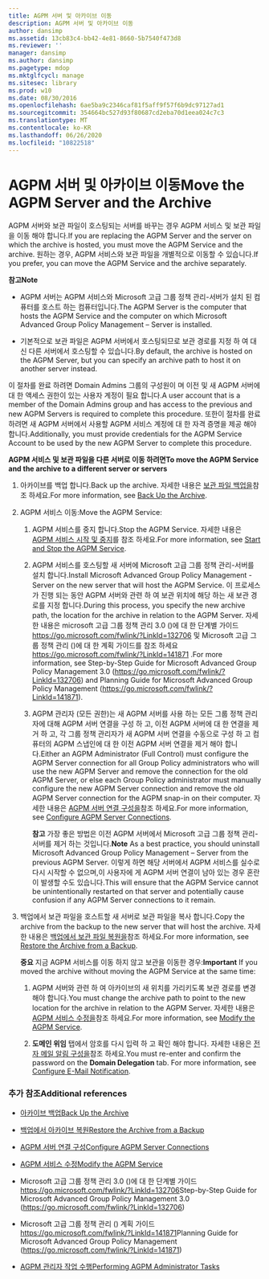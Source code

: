 ```yaml
---
title: AGPM 서버 및 아카이브 이동
description: AGPM 서버 및 아카이브 이동
author: dansimp
ms.assetid: 13cb83c4-bb42-4e81-8660-5b7540f473d8
ms.reviewer: ''
manager: dansimp
ms.author: dansimp
ms.pagetype: mdop
ms.mktglfcycl: manage
ms.sitesec: library
ms.prod: w10
ms.date: 08/30/2016
ms.openlocfilehash: 6ae5ba9c2346caf81f5aff9f57f6b9dc97127ad1
ms.sourcegitcommit: 354664bc527d93f80687cd2eba70d1eea024c7c3
ms.translationtype: MT
ms.contentlocale: ko-KR
ms.lasthandoff: 06/26/2020
ms.locfileid: "10822518"
---
```

# <span data-ttu-id="b0240-103">AGPM 서버 및 아카이브 이동</span><span class="sxs-lookup"><span data-stu-id="b0240-103">Move the AGPM Server and the Archive</span></span>


<span data-ttu-id="b0240-104">AGPM 서버와 보관 파일이 호스팅되는 서버를 바꾸는 경우 AGPM 서비스 및 보관 파일을 이동 해야 합니다.</span><span class="sxs-lookup"><span data-stu-id="b0240-104">If you are replacing the AGPM Server and the server on which the archive is hosted, you must move the AGPM Service and the archive.</span></span> <span data-ttu-id="b0240-105">원하는 경우, AGPM 서비스와 보관 파일을 개별적으로 이동할 수 있습니다.</span><span class="sxs-lookup"><span data-stu-id="b0240-105">If you prefer, you can move the AGPM Service and the archive separately.</span></span>

**<span data-ttu-id="b0240-106">참고</span><span class="sxs-lookup"><span data-stu-id="b0240-106">Note</span></span>**  
-   <span data-ttu-id="b0240-107">AGPM 서버는 AGPM 서비스와 Microsoft 고급 그룹 정책 관리-서버가 설치 된 컴퓨터를 호스트 하는 컴퓨터입니다.</span><span class="sxs-lookup"><span data-stu-id="b0240-107">The AGPM Server is the computer that hosts the AGPM Service and the computer on which Microsoft Advanced Group Policy Management – Server is installed.</span></span>

-   <span data-ttu-id="b0240-108">기본적으로 보관 파일은 AGPM 서버에서 호스팅되므로 보관 경로를 지정 하 여 대신 다른 서버에서 호스팅할 수 있습니다.</span><span class="sxs-lookup"><span data-stu-id="b0240-108">By default, the archive is hosted on the AGPM Server, but you can specify an archive path to host it on another server instead.</span></span>

 

<span data-ttu-id="b0240-109">이 절차를 완료 하려면 Domain Admins 그룹의 구성원이 며 이전 및 새 AGPM 서버에 대 한 액세스 권한이 있는 사용자 계정이 필요 합니다.</span><span class="sxs-lookup"><span data-stu-id="b0240-109">A user account that is a member of the Domain Admins group and has access to the previous and new AGPM Servers is required to complete this procedure.</span></span> <span data-ttu-id="b0240-110">또한이 절차를 완료 하려면 새 AGPM 서버에서 사용할 AGPM 서비스 계정에 대 한 자격 증명을 제공 해야 합니다.</span><span class="sxs-lookup"><span data-stu-id="b0240-110">Additionally, you must provide credentials for the AGPM Service Account to be used by the new AGPM Server to complete this procedure.</span></span>

**<span data-ttu-id="b0240-111">AGPM 서비스 및 보관 파일을 다른 서버로 이동 하려면</span><span class="sxs-lookup"><span data-stu-id="b0240-111">To move the AGPM Service and the archive to a different server or servers</span></span>**

1.  <span data-ttu-id="b0240-112">아카이브를 백업 합니다.</span><span class="sxs-lookup"><span data-stu-id="b0240-112">Back up the archive.</span></span> <span data-ttu-id="b0240-113">자세한 내용은 [보관 파일 백업을](back-up-the-archive.md)참조 하세요.</span><span class="sxs-lookup"><span data-stu-id="b0240-113">For more information, see [Back Up the Archive](back-up-the-archive.md).</span></span>

2.  <span data-ttu-id="b0240-114">AGPM 서비스 이동:</span><span class="sxs-lookup"><span data-stu-id="b0240-114">Move the AGPM Service:</span></span>

    1.  <span data-ttu-id="b0240-115">AGPM 서비스를 중지 합니다.</span><span class="sxs-lookup"><span data-stu-id="b0240-115">Stop the AGPM Service.</span></span> <span data-ttu-id="b0240-116">자세한 내용은 [AGPM 서비스 시작 및 중지](start-and-stop-the-agpm-service-agpm30ops.md)를 참조 하세요.</span><span class="sxs-lookup"><span data-stu-id="b0240-116">For more information, see [Start and Stop the AGPM Service](start-and-stop-the-agpm-service-agpm30ops.md).</span></span>

    2.  <span data-ttu-id="b0240-117">AGPM 서비스를 호스팅할 새 서버에 Microsoft 고급 그룹 정책 관리-서버를 설치 합니다.</span><span class="sxs-lookup"><span data-stu-id="b0240-117">Install Microsoft Advanced Group Policy Management - Server on the new server that will host the AGPM Service.</span></span> <span data-ttu-id="b0240-118">이 프로세스가 진행 되는 동안 AGPM 서버와 관련 하 여 보관 위치에 해당 하는 새 보관 경로를 지정 합니다.</span><span class="sxs-lookup"><span data-stu-id="b0240-118">During this process, you specify the new archive path, the location for the archive in relation to the AGPM Server.</span></span> <span data-ttu-id="b0240-119">자세한 내용은 microsoft 고급 그룹 정책 관리 3.0 ()에 대 한 단계별 가이드 <https://go.microsoft.com/fwlink/?LinkId=132706> 및 Microsoft 고급 그룹 정책 관리 ()에 대 한 계획 가이드를 참조 하세요 <https://go.microsoft.com/fwlink/?LinkId=141871> .</span><span class="sxs-lookup"><span data-stu-id="b0240-119">For more information, see Step-by-Step Guide for Microsoft Advanced Group Policy Management 3.0 (<https://go.microsoft.com/fwlink/?LinkId=132706>) and Planning Guide for Microsoft Advanced Group Policy Management (<https://go.microsoft.com/fwlink/?LinkId=141871>).</span></span>

    3.  <span data-ttu-id="b0240-120">AGPM 관리자 (모든 권한)는 새 AGPM 서버를 사용 하는 모든 그룹 정책 관리자에 대해 AGPM 서버 연결을 구성 하 고, 이전 AGPM 서버에 대 한 연결을 제거 하 고, 각 그룹 정책 관리자가 새 AGPM 서버 연결을 수동으로 구성 하 고 컴퓨터의 AGPM 스냅인에 대 한 이전 AGPM 서버 연결을 제거 해야 합니다.</span><span class="sxs-lookup"><span data-stu-id="b0240-120">Either an AGPM Administrator (Full Control) must configure the AGPM Server connection for all Group Policy administrators who will use the new AGPM Server and remove the connection for the old AGPM Server, or else each Group Policy administrator must manually configure the new AGPM Server connection and remove the old AGPM Server connection for the AGPM snap-in on their computer.</span></span> <span data-ttu-id="b0240-121">자세한 내용은 [AGPM 서버 연결 구성을](configure-agpm-server-connections-agpm30ops.md)참조 하세요.</span><span class="sxs-lookup"><span data-stu-id="b0240-121">For more information, see [Configure AGPM Server Connections](configure-agpm-server-connections-agpm30ops.md).</span></span>

        <span data-ttu-id="b0240-122">**참고**  가장 좋은 방법은 이전 AGPM 서버에서 Microsoft 고급 그룹 정책 관리-서버를 제거 하는 것입니다.</span><span class="sxs-lookup"><span data-stu-id="b0240-122">**Note** As a best practice, you should uninstall Microsoft Advanced Group Policy Management – Server from the previous AGPM Server.</span></span> <span data-ttu-id="b0240-123">이렇게 하면 해당 서버에서 AGPM 서비스를 실수로 다시 시작할 수 없으며,이 사용자에 게 AGPM 서버 연결이 남아 있는 경우 혼란이 발생할 수도 있습니다.</span><span class="sxs-lookup"><span data-stu-id="b0240-123">This will ensure that the AGPM Service cannot be unintentionally restarted on that server and potentially cause confusion if any AGPM Server connections to it remain.</span></span>

         

3.  <span data-ttu-id="b0240-124">백업에서 보관 파일을 호스트할 새 서버로 보관 파일을 복사 합니다.</span><span class="sxs-lookup"><span data-stu-id="b0240-124">Copy the archive from the backup to the new server that will host the archive.</span></span> <span data-ttu-id="b0240-125">자세한 내용은 [백업에서 보관 파일 복원을](restore-the-archive-from-a-backup.md)참조 하세요.</span><span class="sxs-lookup"><span data-stu-id="b0240-125">For more information, see [Restore the Archive from a Backup](restore-the-archive-from-a-backup.md).</span></span>

    <span data-ttu-id="b0240-126">**중요**  지금 AGPM 서비스를 이동 하지 않고 보관을 이동한 경우:</span><span class="sxs-lookup"><span data-stu-id="b0240-126">**Important** If you moved the archive without moving the AGPM Service at the same time:</span></span>

    1.  <span data-ttu-id="b0240-127">AGPM 서버와 관련 하 여 아카이브의 새 위치를 가리키도록 보관 경로를 변경 해야 합니다.</span><span class="sxs-lookup"><span data-stu-id="b0240-127">You must change the archive path to point to the new location for the archive in relation to the AGPM Server.</span></span> <span data-ttu-id="b0240-128">자세한 내용은 [AGPM 서비스 수정을](modify-the-agpm-service-agpm30ops.md)참조 하세요.</span><span class="sxs-lookup"><span data-stu-id="b0240-128">For more information, see [Modify the AGPM Service](modify-the-agpm-service-agpm30ops.md).</span></span>

    2.  <span data-ttu-id="b0240-129">**도메인 위임** 탭에서 암호를 다시 입력 하 고 확인 해야 합니다. 자세한 내용은 [전자 메일 알림 구성을](configure-e-mail-notification-agpm30ops.md)참조 하세요.</span><span class="sxs-lookup"><span data-stu-id="b0240-129">You must re-enter and confirm the password on the **Domain Delegation** tab. For more information, see [Configure E-Mail Notification](configure-e-mail-notification-agpm30ops.md).</span></span>

     

### <span data-ttu-id="b0240-130">추가 참조</span><span class="sxs-lookup"><span data-stu-id="b0240-130">Additional references</span></span>

-   [<span data-ttu-id="b0240-131">아카이브 백업</span><span class="sxs-lookup"><span data-stu-id="b0240-131">Back Up the Archive</span></span>](back-up-the-archive.md)

-   [<span data-ttu-id="b0240-132">백업에서 아카이브 복원</span><span class="sxs-lookup"><span data-stu-id="b0240-132">Restore the Archive from a Backup</span></span>](restore-the-archive-from-a-backup.md)

-   [<span data-ttu-id="b0240-133">AGPM 서버 연결 구성</span><span class="sxs-lookup"><span data-stu-id="b0240-133">Configure AGPM Server Connections</span></span>](configure-agpm-server-connections-agpm30ops.md)

-   [<span data-ttu-id="b0240-134">AGPM 서비스 수정</span><span class="sxs-lookup"><span data-stu-id="b0240-134">Modify the AGPM Service</span></span>](modify-the-agpm-service-agpm30ops.md)

-   <span data-ttu-id="b0240-135">Microsoft 고급 그룹 정책 관리 3.0 ()에 대 한 단계별 가이드 <https://go.microsoft.com/fwlink/?LinkId=132706></span><span class="sxs-lookup"><span data-stu-id="b0240-135">Step-by-Step Guide for Microsoft Advanced Group Policy Management 3.0 (<https://go.microsoft.com/fwlink/?LinkId=132706>)</span></span>

-   <span data-ttu-id="b0240-136">Microsoft 고급 그룹 정책 관리 () 계획 가이드 <https://go.microsoft.com/fwlink/?LinkId=141871></span><span class="sxs-lookup"><span data-stu-id="b0240-136">Planning Guide for Microsoft Advanced Group Policy Management (<https://go.microsoft.com/fwlink/?LinkId=141871>)</span></span>

-   [<span data-ttu-id="b0240-137">AGPM 관리자 작업 수행</span><span class="sxs-lookup"><span data-stu-id="b0240-137">Performing AGPM Administrator Tasks</span></span>](performing-agpm-administrator-tasks-agpm30ops.md)

 

 





